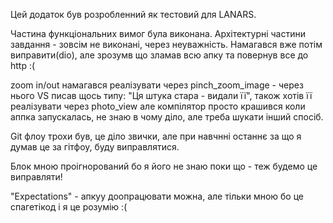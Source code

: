 Цей додаток був розробленний як тестовий для LANARS.

Частина функціональних вимог була виконана.
Архітектурні частини завдання - зовсім не виконані, через неуважність. Намагався вже потім виправити(dio), але зрозумв що зламав всю апку та повернув все до http :(

zoom in/out намагався реалізувати через pinch_zoom_image - через нього VS писав щось типу: "Ця штука стара - видали її", також хотів її реалізувати через photo_view але компілятор просто крашився коли аппка запускалась, не знаю в чому діло, але треба шукати інший спосіб.

Git флоу трохи був, це діло звички, але при навчнні останнє за що я думав це за гітфоу, буду виправлятися.

Блок мною проігнорований бо я його не знаю поки що - теж будемо це виправляти!

"Expectations" - апкуу доопрацювати можна, але тільки мною бо це спагетікод і я це розумію :(
